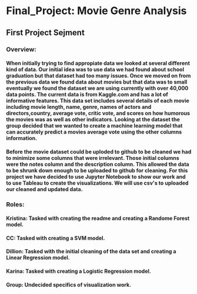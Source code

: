 # Final_Project: Movie Genre Analysis
## First Project Sejment
### Overview:
#### When initially trying to find appropiate data we looked at several different kind of data. Our initial idea was to use data we had found about school graduation but that dataset had too many issues. Once we moved on from the previous data we found data about movies but that data was to small eventually we found the dataset we are using currently with over 40,000 data points. The current data is from Kaggle.com and has a lot of informative features.  This data set includes several details of each movie including movie length, name, genre, names of actors and directors,country, average vote, critic vote, and scores on how humorous the movies was as well as other indicators. Looking at the dataset the group decided that we wanted to create a machine learning model that can accurately predict a movies average vote using the other columns information. 
#### Before the movie dataset could be uploded to github to be cleaned we had to minimize some columns that were irrelevant. Those initial columns were the notes column and the description column. This allowed the data to be shrunk down enough to be uploaded to github for cleaning. For this project we have decided to use Jupyter Notebook to show our work and to use Tableau to create the visualizations. We will use csv's to uploaded our cleaned and updated data.
### Roles:
#### Kristina: Tasked with creating the readme and creating a Randome Forest model.
#### CC: Tasked with creating a SVM model.
#### Dillion: Tasked with the initial cleaning of the data set and creating a Linear Regression model.
#### Karina: Tasked with creating a Logistic Regression model.
#### Group: Undecided specifics of visualization work.
